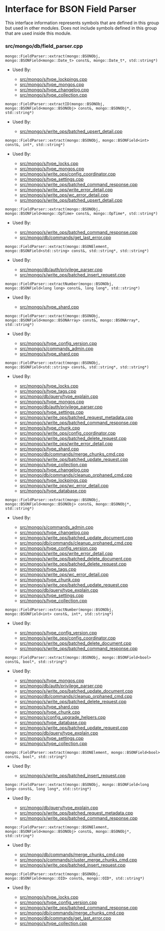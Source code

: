 
# Interface for BSON Field Parser
This interface information represents symbols that are defined in this group but used in other modules.  Does not include symbols defined in this group that are used inside this module.

### src/mongo/db/field\_parser.cpp

<div></div>

    mongo::FieldParser::extract(mongo::BSONObj, mongo::BSONField<mongo::Date_t> const&, mongo::Date_t*, std::string*)

- Used By:

    - [src/mongo/s/type\_lockpings.cpp](../../../../sharding/config\_server\_schema)
    - [src/mongo/s/type\_mongos.cpp](../../../../sharding/config\_server\_schema)
    - [src/mongo/s/type\_changelog.cpp](../../../../sharding/config\_server\_schema)
    - [src/mongo/s/type\_collection.cpp](../../../../sharding/config\_server\_schema)

<div></div>

    mongo::FieldParser::extractID(mongo::BSONObj, mongo::BSONField<mongo::BSONObj> const&, mongo::BSONObj*, std::string*)

- Used By:

    - [src/mongo/s/write\_ops/batched\_upsert\_detail.cpp](../../../../network/write\_command\_schema)

<div></div>

    mongo::FieldParser::extract(mongo::BSONObj, mongo::BSONField<int> const&, int*, std::string*)

- Used By:

    - [src/mongo/s/type\_locks.cpp](../../../../sharding/config\_server\_schema)
    - [src/mongo/s/type\_mongos.cpp](../../../../sharding/config\_server\_schema)
    - [src/mongo/s/write\_ops/config\_coordinator.cpp](../../../../network/write\_commands)
    - [src/mongo/s/type\_settings.cpp](../../../../sharding/config\_server\_schema)
    - [src/mongo/s/write\_ops/batched\_command\_response.cpp](../../../../network/write\_command\_schema)
    - [src/mongo/s/write\_ops/write\_error\_detail.cpp](../../../../network/write\_command\_schema)
    - [src/mongo/s/write\_ops/wc\_error\_detail.cpp](../../../../network/write\_command\_schema)
    - [src/mongo/s/write\_ops/batched\_upsert\_detail.cpp](../../../../network/write\_command\_schema)

<div></div>

    mongo::FieldParser::extract(mongo::BSONObj, mongo::BSONField<mongo::OpTime> const&, mongo::OpTime*, std::string*)

- Used By:

    - [src/mongo/s/write\_ops/batched\_command\_response.cpp](../../../../network/write\_command\_schema)
    - [src/mongo/db/commands/get\_last\_error.cpp](../../../../query\_and\_operation\_handling/database\_commands)

<div></div>

    mongo::FieldParser::extract(mongo::BSONElement, mongo::BSONField<std::string> const&, std::string*, std::string*)

- Used By:

    - [src/mongo/db/auth/privilege\_parser.cpp](../../../../security/authorization)
    - [src/mongo/s/write\_ops/batched\_insert\_request.cpp](../../../../network/write\_command\_schema)

<div></div>

    mongo::FieldParser::extractNumber(mongo::BSONObj, mongo::BSONField<long long> const&, long long*, std::string*)

- Used By:

    - [src/mongo/s/type\_shard.cpp](../../../../sharding/config\_server\_schema)

<div></div>

    mongo::FieldParser::extract(mongo::BSONObj, mongo::BSONField<mongo::BSONArray> const&, mongo::BSONArray*, std::string*)

- Used By:

    - [src/mongo/s/type\_config\_version.cpp](../../../../sharding/config\_server\_schema)
    - [src/mongo/s/commands\_admin.cpp](../../../../sharding/mongos\_commands)
    - [src/mongo/s/type\_shard.cpp](../../../../sharding/config\_server\_schema)

<div></div>

    mongo::FieldParser::extract(mongo::BSONObj, mongo::BSONField<std::string> const&, std::string*, std::string*)

- Used By:

    - [src/mongo/s/type\_locks.cpp](../../../../sharding/config\_server\_schema)
    - [src/mongo/s/type\_tags.cpp](../../../../sharding/config\_server\_schema)
    - [src/mongo/db/query/type\_explain.cpp](../../../../core\_query\_system/query\_planner)
    - [src/mongo/s/type\_mongos.cpp](../../../../sharding/config\_server\_schema)
    - [src/mongo/db/auth/privilege\_parser.cpp](../../../../security/authorization)
    - [src/mongo/s/type\_settings.cpp](../../../../sharding/config\_server\_schema)
    - [src/mongo/s/write\_ops/batched\_request\_metadata.cpp](../../../../network/write\_command\_schema)
    - [src/mongo/s/write\_ops/batched\_command\_response.cpp](../../../../network/write\_command\_schema)
    - [src/mongo/s/type\_chunk.cpp](../../../../sharding/config\_server\_schema)
    - [src/mongo/s/write\_ops/config\_coordinator.cpp](../../../../network/write\_commands)
    - [src/mongo/s/write\_ops/batched\_delete\_request.cpp](../../../../network/write\_command\_schema)
    - [src/mongo/s/write\_ops/write\_error\_detail.cpp](../../../../network/write\_command\_schema)
    - [src/mongo/s/type\_shard.cpp](../../../../sharding/config\_server\_schema)
    - [src/mongo/db/commands/merge\_chunks\_cmd.cpp](../../../../sharding/chunk\_management)
    - [src/mongo/s/write\_ops/batched\_update\_request.cpp](../../../../network/write\_command\_schema)
    - [src/mongo/s/type\_collection.cpp](../../../../sharding/config\_server\_schema)
    - [src/mongo/s/type\_changelog.cpp](../../../../sharding/config\_server\_schema)
    - [src/mongo/db/commands/cleanup\_orphaned\_cmd.cpp](../../../../query\_and\_operation\_handling/database\_commands)
    - [src/mongo/s/type\_lockpings.cpp](../../../../sharding/config\_server\_schema)
    - [src/mongo/s/write\_ops/wc\_error\_detail.cpp](../../../../network/write\_command\_schema)
    - [src/mongo/s/type\_database.cpp](../../../../sharding/config\_server\_schema)

<div></div>

    mongo::FieldParser::extract(mongo::BSONObj, mongo::BSONField<mongo::BSONObj> const&, mongo::BSONObj*, std::string*)

- Used By:

    - [src/mongo/s/commands\_admin.cpp](../../../../sharding/mongos\_commands)
    - [src/mongo/s/type\_changelog.cpp](../../../../sharding/config\_server\_schema)
    - [src/mongo/s/write\_ops/batched\_update\_document.cpp](../../../../network/write\_command\_schema)
    - [src/mongo/db/commands/cleanup\_orphaned\_cmd.cpp](../../../../query\_and\_operation\_handling/database\_commands)
    - [src/mongo/s/type\_config\_version.cpp](../../../../sharding/config\_server\_schema)
    - [src/mongo/s/write\_ops/write\_error\_detail.cpp](../../../../network/write\_command\_schema)
    - [src/mongo/s/write\_ops/batched\_delete\_document.cpp](../../../../network/write\_command\_schema)
    - [src/mongo/s/write\_ops/batched\_delete\_request.cpp](../../../../network/write\_command\_schema)
    - [src/mongo/s/type\_tags.cpp](../../../../sharding/config\_server\_schema)
    - [src/mongo/s/write\_ops/wc\_error\_detail.cpp](../../../../network/write\_command\_schema)
    - [src/mongo/s/type\_chunk.cpp](../../../../sharding/config\_server\_schema)
    - [src/mongo/s/write\_ops/batched\_update\_request.cpp](../../../../network/write\_command\_schema)
    - [src/mongo/db/query/type\_explain.cpp](../../../../core\_query\_system/query\_planner)
    - [src/mongo/s/type\_settings.cpp](../../../../sharding/config\_server\_schema)
    - [src/mongo/s/type\_collection.cpp](../../../../sharding/config\_server\_schema)

<div></div>

    mongo::FieldParser::extractNumber(mongo::BSONObj, mongo::BSONField<int> const&, int*, std::string*)

- Used By:

    - [src/mongo/s/type\_config\_version.cpp](../../../../sharding/config\_server\_schema)
    - [src/mongo/s/write\_ops/config\_coordinator.cpp](../../../../network/write\_commands)
    - [src/mongo/s/write\_ops/batched\_delete\_document.cpp](../../../../network/write\_command\_schema)
    - [src/mongo/s/write\_ops/batched\_command\_response.cpp](../../../../network/write\_command\_schema)

<div></div>

    mongo::FieldParser::extract(mongo::BSONObj, mongo::BSONField<bool> const&, bool*, std::string*)

- Used By:

    - [src/mongo/s/type\_mongos.cpp](../../../../sharding/config\_server\_schema)
    - [src/mongo/db/auth/privilege\_parser.cpp](../../../../security/authorization)
    - [src/mongo/s/write\_ops/batched\_update\_document.cpp](../../../../network/write\_command\_schema)
    - [src/mongo/db/commands/cleanup\_orphaned\_cmd.cpp](../../../../query\_and\_operation\_handling/database\_commands)
    - [src/mongo/s/write\_ops/batched\_delete\_request.cpp](../../../../network/write\_command\_schema)
    - [src/mongo/s/type\_shard.cpp](../../../../sharding/config\_server\_schema)
    - [src/mongo/s/type\_chunk.cpp](../../../../sharding/config\_server\_schema)
    - [src/mongo/s/config\_upgrade\_helpers.cpp](../../../../sharding/config\_metadata\_upgrade)
    - [src/mongo/s/type\_database.cpp](../../../../sharding/config\_server\_schema)
    - [src/mongo/s/write\_ops/batched\_update\_request.cpp](../../../../network/write\_command\_schema)
    - [src/mongo/db/query/type\_explain.cpp](../../../../core\_query\_system/query\_planner)
    - [src/mongo/s/type\_settings.cpp](../../../../sharding/config\_server\_schema)
    - [src/mongo/s/type\_collection.cpp](../../../../sharding/config\_server\_schema)

<div></div>

    mongo::FieldParser::extract(mongo::BSONElement, mongo::BSONField<bool> const&, bool*, std::string*)

- Used By:

    - [src/mongo/s/write\_ops/batched\_insert\_request.cpp](../../../../network/write\_command\_schema)

<div></div>

    mongo::FieldParser::extract(mongo::BSONObj, mongo::BSONField<long long> const&, long long*, std::string*)

- Used By:

    - [src/mongo/db/query/type\_explain.cpp](../../../../core\_query\_system/query\_planner)
    - [src/mongo/s/write\_ops/batched\_request\_metadata.cpp](../../../../network/write\_command\_schema)
    - [src/mongo/s/write\_ops/batched\_command\_response.cpp](../../../../network/write\_command\_schema)

<div></div>

    mongo::FieldParser::extract(mongo::BSONElement, mongo::BSONField<mongo::BSONObj> const&, mongo::BSONObj*, std::string*)

- Used By:

    - [src/mongo/db/commands/merge\_chunks\_cmd.cpp](../../../../sharding/chunk\_management)
    - [src/mongo/s/commands/cluster\_merge\_chunks\_cmd.cpp](../../../../sharding/chunk\_management)
    - [src/mongo/s/write\_ops/batched\_insert\_request.cpp](../../../../network/write\_command\_schema)

<div></div>

    mongo::FieldParser::extract(mongo::BSONObj, mongo::BSONField<mongo::OID> const&, mongo::OID*, std::string*)

- Used By:

    - [src/mongo/s/type\_locks.cpp](../../../../sharding/config\_server\_schema)
    - [src/mongo/s/type\_config\_version.cpp](../../../../sharding/config\_server\_schema)
    - [src/mongo/s/write\_ops/batched\_command\_response.cpp](../../../../network/write\_command\_schema)
    - [src/mongo/db/commands/merge\_chunks\_cmd.cpp](../../../../sharding/chunk\_management)
    - [src/mongo/db/commands/get\_last\_error.cpp](../../../../query\_and\_operation\_handling/database\_commands)
    - [src/mongo/s/type\_collection.cpp](../../../../sharding/config\_server\_schema)
